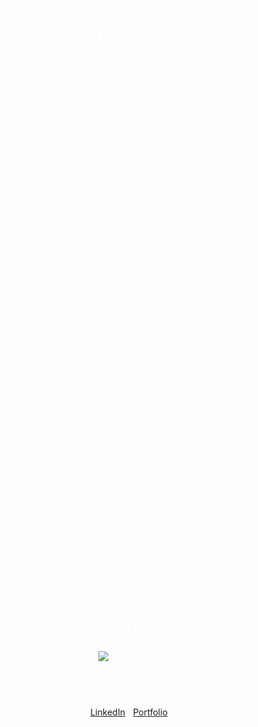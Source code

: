 <div align="center" style="background-image: url('Banner.png'); background-size: cover; color: white; padding: 50px;">

# Hi there, I'm Ravish Kumar Tiwari 👋

I'm a B.Tech student in Computer Science and Engineering with a specialization in Artificial Intelligence and Machine Learning. I love to learn new things and solve problems. I have experience in web development, data analysis, and machine learning. I'm currently working on some cool projects using React, Flask, and TensorFlow.

## 🛠️ My skills

## Frontend Development:
- HTML
- CSS
- JavaScript
- Tkinter (for building GUI applications in Python)

## Backend Development:
- Python (also used for general programming)
- Flask
- Java

## Frameworks and Libraries:
- React (for frontend development)
- Bootstrap (for frontend development)
- TensorFlow (for machine learning)
- PyTorch (for machine learning)
- Scikit-learn (for machine learning)
- Keras (for deep learning)
- OpenCV (for computer vision)
- NLTK (for natural language processing)

## Data Analysis and Visualization:
- NumPy (for numerical computing)
- Pandas (for data manipulation and analysis)
- Matplotlib (for data visualization)
- Seaborn (for statistical data visualization)

## Database Management:
- SQL (for database management)

## 📈 My GitHub stats

![GitHub Stats](https://github-readme-stats.vercel.app/api?username=Newton2025&show_icons=true&hide_title=true)

## 🌐 Find me on

[LinkedIn](https://www.linkedin.com/in/ravish-kumar-tiwari-37b030231?utm_source=share&utm_campaign=share_via&utm_content=profile&utm_medium=android_app) | [Portfolio](https://RKTWorld.netlify.com)

</div>
